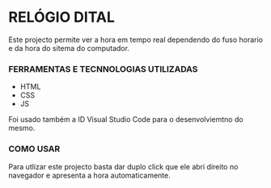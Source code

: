 <h1>RELÓGIO DITAL</h1>
Este projecto permite ver a hora em tempo real dependendo do fuso horario e da hora do sitema do computador.
<h3>FERRAMENTAS E TECNNOLOGIAS UTILIZADAS</h2>
<ul>
<li>HTML</li>
<li>CSS</li>
<li>JS</li>
</ul>
Foi usado também a ID Visual Studio Code para o desenvolviemtno do mesmo.
<h3>COMO USAR </h3>
Para utlizar este projecto basta dar duplo click que ele abri direito no navegador e apresenta a hora automaticamente.
